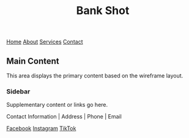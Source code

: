 <html lang="en">
<body>
  <header>
    <h1>Bank Shot</h1>
  </header>

  <nav>
    <a href="https://www.example.com">Home</a>
    <a href="https://www.example.com">About</a>
    <a href="https://www.example.com">Services</a>
    <a href="https://www.example.com">Contact</a>
  </nav>

  <div class="container">
    <div class="main-content">
      <h2>Main Content</h2>
      <p>This area displays the primary content based on the wireframe layout.</p>
    </div>
    <div class="Contact Us">
      <h3>Sidebar</h3>
      <p>Supplementary content or links go here.</p>
    </div>
  </div>

  <footer>
    <p>Contact Information | Address | Phone | Email</p>
    <a href="https://www.example.com">Facebook</a>
    <a href="https://www.example.com">Instagram</a>
    <a href="https://www.example.com">TikTok</a>
  </footer>

</body>
</html>
